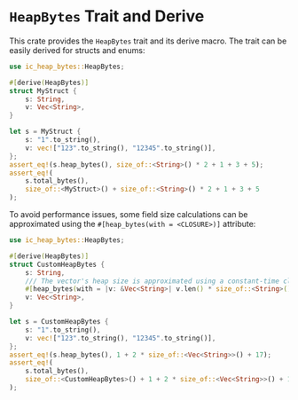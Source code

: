 `HeapBytes` Trait and Derive
============================

This crate provides the `HeapBytes` trait and its derive macro. The trait
can be easily derived for structs and enums:

```rust
use ic_heap_bytes::HeapBytes;

#[derive(HeapBytes)]
struct MyStruct {
    s: String,
    v: Vec<String>,
}

let s = MyStruct {
    s: "1".to_string(),
    v: vec!["123".to_string(), "12345".to_string()],
};
assert_eq!(s.heap_bytes(), size_of::<String>() * 2 + 1 + 3 + 5);
assert_eq!(
    s.total_bytes(),
    size_of::<MyStruct>() + size_of::<String>() * 2 + 1 + 3 + 5
);
```

To avoid performance issues, some field size calculations can be
approximated using the `#[heap_bytes(with = <CLOSURE>)]` attribute:

```rust
use ic_heap_bytes::HeapBytes;

#[derive(HeapBytes)]
struct CustomHeapBytes {
    s: String,
    /// The vector's heap size is approximated using a constant-time closure.
    #[heap_bytes(with = |v: &Vec<String>| v.len() * size_of::<String>() + 17)]
    v: Vec<String>,
}

let s = CustomHeapBytes {
    s: "1".to_string(),
    v: vec!["123".to_string(), "12345".to_string()],
};
assert_eq!(s.heap_bytes(), 1 + 2 * size_of::<Vec<String>>() + 17);
assert_eq!(
    s.total_bytes(),
    size_of::<CustomHeapBytes>() + 1 + 2 * size_of::<Vec<String>>() + 17
);
```
